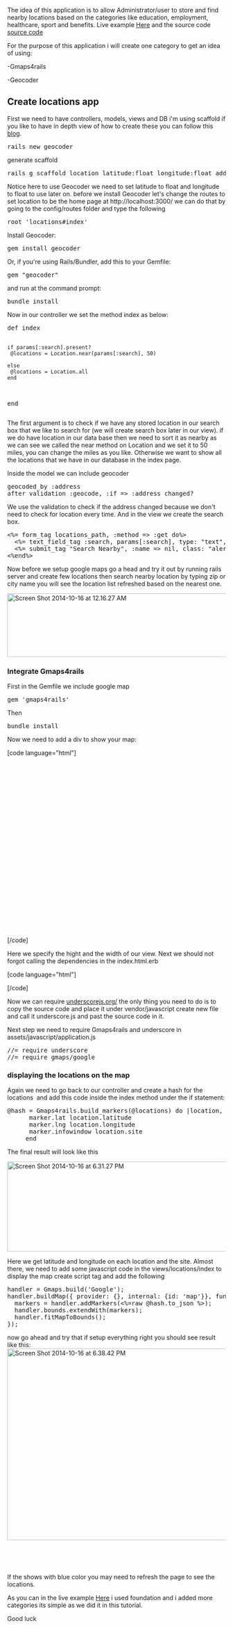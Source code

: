 The idea of this application is to allow Administrator/user to store and find nearby locations based on the categories like education, employment, healthcare, sport and benefits. Live example <a href="http://sammy-geocoder.herokuapp.com/" target="blank">Here</a> and the source code <a href ="https://github.com/Sammykhaleel/geocoder_blog" target="blank">source code</a>

For the purpose of this application i will create one category to get an idea of using:

-Gmaps4rails

-Geocoder

<h2>Create locations app</h2>
First we need to have controllers, models, views and DB i'm using scaffold if you like to have in depth view of how to create these you can follow this <a href="http://guides.rubyonrails.org/getting_started.html" target="blank">blog</a>.
<pre>rails new geocoder</pre>
generate scaffold
<pre>rails g scaffold location latitude:float longitude:float address:string site:string</pre>
Notice here to use Geocoder we need to set latitude to float and longitude to float to use later on.
before we install Geocoder let's change the routes to set location to be the home page at http://localhost:3000/ we can do that by going to the config/routes folder and type the following
<pre>root 'locations#index'</pre>
Install Geocoder:
<pre>gem install geocoder</pre>
Or, if you're using Rails/Bundler, add this to your Gemfile:
<pre>gem "geocoder"</pre>
and run at the command prompt:
<pre>bundle install</pre>
Now in our controller we set the method index as below:
<pre>def index
    
    if params[:search].present?
     @locations = Location.near(params[:search], 50) 
    
    else
     @locations = Location.all
    end 
end</pre>
The first argument is to check if we have any stored location in our search box that we like to search for (we will create search box later in our view).
if we do have location in our data base then we need to sort it as nearby as we can see we called the near method on Location and we set it to 50 miles, you can change the miles as you like.
Otherwise we want to show all the locations that we have in our database in the index page.

Inside the model we can include geocoder
<pre>geocoded_by :address
after_validation :geocode, :if =&gt; :address_changed?</pre>
We use the validation to check if the address changed because we don't need to check for location every time.
And in the view we create the search box.
<pre>&lt;%= form_tag locations_path, :method =&gt; :get do%&gt;
  &lt;%= text_field_tag :search, params[:search], type: "text",placeholder: "Search"%&gt;
  &lt;%= submit_tag "Search Nearby", :name =&gt; nil, class: "alert button expand"%&gt;
&lt;%end%&gt;</pre>
Now before we setup google maps go a head and try it out by running rails server and create few locations then search nearby location by typing zip or city name you will see the location list refreshed based on the nearest one.

<a href="https://rubyboard.files.wordpress.com/2014/10/screen-shot-2014-10-16-at-12-16-27-am.png"><img class="alignnone  wp-image-202" src="https://rubyboard.files.wordpress.com/2014/10/screen-shot-2014-10-16-at-12-16-27-am.png?w=300" alt="Screen Shot 2014-10-16 at 12.16.27 AM" width="552" height="146" /></a>
<h3>Integrate Gmaps4rails</h3>
First in the Gemfile we include google map
<pre>gem 'gmaps4rails'</pre>
Then
<pre>bundle install</pre>
Now we need to add a div to show your map:

[code language="html"]
<div style="width: 800px;">
 <div id="map" style="width: 800px; height: 400px;">
 </div>
</div>
[/code]

Here we specify the hight and the width of our view.
Next we should not forgot calling the dependencies in the index.html.erb

[code language="html"]

<script src="//maps.google.com/maps/api/js?v=3.13&amp;sensor=false&amp;libraries=geometry" type="text/javascript"></script><script src="//google-maps-utility-library-v3.googlecode.com/svn/tags/markerclustererplus/2.0.14/src/markerclusterer_packed.js" type="text/javascript"></script>

[/code]

Now we can require <a href="http://underscorejs.org/underscore.js">underscorejs.org/</a>
the only thing you need to do is to copy the source code and place it under vendor/javascript create new file and call it underscore.js and past the source code in it.

Next step we need to require Gmaps4rails and underscore in assets/javascript/application.js
<pre>//= require underscore
//= require gmaps/google
</pre>
<h3>displaying the locations on the map</h3>
Again we need to go back to our controller and create a hash for the locations  and add this code inside the index method under the if statement:
<pre>@hash = Gmaps4rails.build_markers(@locations) do |location, marker|
      marker.lat location.latitude
      marker.lng location.longitude
      marker.infowindow location.site
     end
</pre>
The final result will look like this

<a href="https://rubyboard.files.wordpress.com/2014/10/screen-shot-2014-10-16-at-6-31-27-pm.png"><img class="alignnone  wp-image-203" src="https://rubyboard.files.wordpress.com/2014/10/screen-shot-2014-10-16-at-6-31-27-pm.png?w=300" alt="Screen Shot 2014-10-16 at 6.31.27 PM" width="525" height="207" /></a>

Here we get latitude and longitude on each location and the site.
Almost there, we need to add some javascript code in the views/locations/index to display the map
create script tag and add the following
<pre>handler = Gmaps.build('Google');
handler.buildMap({ provider: {}, internal: {id: 'map'}}, function(){
  markers = handler.addMarkers(&lt;%=raw @hash.to_json %&gt;);
  handler.bounds.extendWith(markers);
  handler.fitMapToBounds();
});
</pre>
now go ahead and try that if setup everything right you should see result like this:
<a href="https://rubyboard.files.wordpress.com/2014/10/screen-shot-2014-10-16-at-6-38-42-pm.png"><img class="alignnone  wp-image-204" src="https://rubyboard.files.wordpress.com/2014/10/screen-shot-2014-10-16-at-6-38-42-pm.png?w=300" alt="Screen Shot 2014-10-16 at 6.38.42 PM" width="654" height="441" /></a>

&nbsp;

&nbsp;

If the shows with blue color you may need to refresh the page to see the locations.

As you can in the live example <a href="http://sammy-geocoder.herokuapp.com/" target="blank">Here</a>
i used foundation and i added more categories its simple as we did it in this tutorial. 

Good luck 